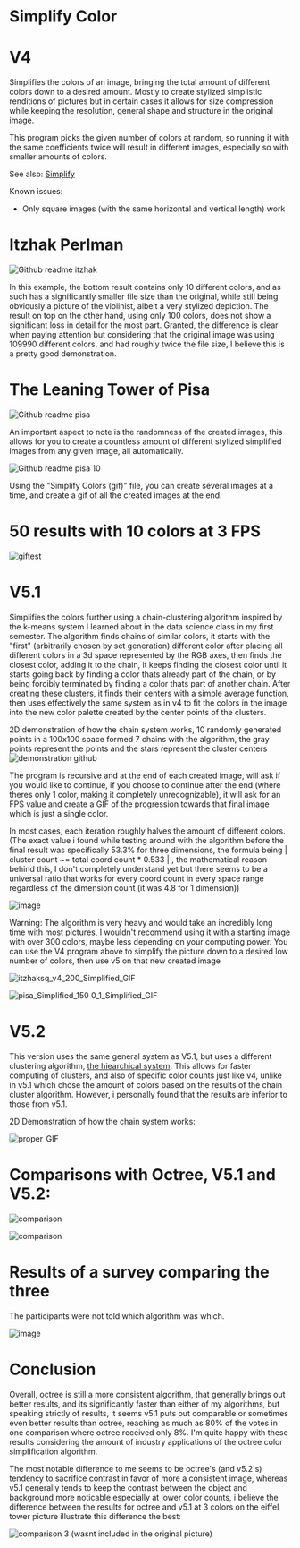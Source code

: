 # Simplify Color

# V4
Simplifies the colors of an image, bringing the total amount of different colors down to a desired amount. Mostly to create stylized simplistic renditions of pictures but in certain cases it allows for size compression while keeping the resolution, general shape and structure in the original image.

This program picks the given number of colors at random, so running it with the same coefficients twice will result in different images, especially so with smaller amounts of colors.

See also: [Simplify](https://github.com/EgeEken/Simplify)

Known issues:
- Only square images (with the same horizontal and vertical length) work

# Itzhak Perlman
![Github readme itzhak](https://user-images.githubusercontent.com/96302110/170580353-ad76f66e-6f5a-4bab-8a12-8bd7a17de28f.png)

In this example, the bottom result contains only 10 different colors, and as such has a significantly smaller file size than the original, while still being obviously a picture of the violinist, albeit a very stylized depiction. The result on top on the other hand, using only 100 colors, does not show a significant loss in detail for the most part. Granted, the difference is clear when paying attention but considering that the original image was using 109990 different colors, and had roughly twice the file size, I believe this is a pretty good demonstration.

# The Leaning Tower of Pisa
![Github readme pisa](https://user-images.githubusercontent.com/96302110/170580388-db096f8f-d03e-4bbf-97f5-e9a75312eef0.png)

An important aspect to note is the randomness of the created images, this allows for you to create a countless amount of different stylized simplified images from any given image, all automatically.

![Github readme pisa 10](https://user-images.githubusercontent.com/96302110/170580439-ef7c68e0-0912-4f77-b0bd-64bb522ac7e4.png)

Using the "Simplify Colors (gif)" file, you can create several images at a time, and create a gif of all the created images at the end.

# 50 results with 10 colors at 3 FPS
![giftest](https://user-images.githubusercontent.com/96302110/170581462-9515b7ab-9a21-435a-b206-d37c8517da11.gif)


# V5.1
Simplifies the colors further using a chain-clustering algorithm inspired by the k-means system I learned about in the data science class in my first semester. The algorithm finds chains of similar colors, it starts with the "first" (arbitrarily chosen by set generation) different color after placing all different colors in a 3d space represented by the RGB axes, then finds the closest color, adding it to the chain, it keeps finding the closest color until it starts going back by finding a color thats already part of the chain, or by being forcibly terminated by finding a color thats part of another chain. After creating these clusters, it finds their centers with a simple average function, then uses effectively the same system as in v4 to fit the colors in the image into the new color palette created by the center points of the clusters.

2D demonstration of how the chain system works, 10 randomly generated points in a 100x100 space formed 7 chains with the algorithm, the gray points represent the points and the stars represent the cluster centers
![demonstration github](https://user-images.githubusercontent.com/96302110/171171932-25d46832-9ab1-4e4c-8a2f-417c8393f310.png)

The program is recursive and at the end of each created image, will ask if you would like to continue, if you choose to continue after the end (where theres only 1 color, making it completely unrecognizable), it will ask for an FPS value and create a GIF of the progression towards that final image which is just a single color. 

In most cases, each iteration roughly halves the amount of different colors. (The exact value i found while testing around with the algorithm before the final result was specifically 53.3% for three dimensions, the formula being | cluster count ~= total coord count * 0.533 | , the mathematical reason behind this, I don't completely understand yet but there seems to be a universal ratio that works for every coord count in every space range regardless of the dimension count (it was 4.8 for 1 dimension))

![image](https://user-images.githubusercontent.com/96302110/170829538-a8e3a385-1379-4fc3-b3f3-a663d06afbc3.png)

Warning: The algorithm is very heavy and would take an incredibly long time with most pictures, I wouldn't recommend using it with a starting image with over 300 colors, maybe less depending on your computing power. You can use the V4 program above to simplify the picture down to a desired low number of colors, then use v5 on that new created image

![itzhaksq_v4_200_Simplified_GIF](https://user-images.githubusercontent.com/96302110/170827531-38785b7f-4ed3-4b74-b26e-5dd80c32f414.gif)

![pisa_Simplified_150 0_1_Simplified_GIF](https://user-images.githubusercontent.com/96302110/170828450-29f26b31-82b9-4185-844a-ead8cb2b536d.gif)


# V5.2
This version uses the same general system as V5.1, but uses a different clustering algorithm, [the hiearchical system](https://en.wikipedia.org/wiki/Hierarchical_clustering). This allows for faster computing of clusters, and also of specific color counts just like v4, unlike in v5.1 which chose the amount of colors based on the results of the chain cluster algorithm. However, i personally found that the results are inferior to those from v5.1.

2D Demonstration of how the chain system works:

![proper_GIF](https://user-images.githubusercontent.com/96302110/175520436-b09e5238-da8a-48e9-9240-4511b4ba24e8.gif)

# Comparisons with Octree, V5.1 and V5.2:

![comparison](https://user-images.githubusercontent.com/96302110/175521247-b28254cb-6225-4b42-83bf-6eaee473636d.png)

![comparison](https://user-images.githubusercontent.com/96302110/175521180-5cfc8346-a8fa-4d5a-9d16-885db5843376.png)


# Results of a survey comparing the three

The participants were not told which algorithm was which.

![image](https://user-images.githubusercontent.com/96302110/175522239-719d36ba-37c5-4ac8-8e25-f6d1ef07cc37.png)

# Conclusion

Overall, octree is still a more consistent algorithm, that generally brings out better results, and its significantly faster than either of my algorithms, but speaking strictly of results, it seems v5.1 puts out comparable or sometimes even better results than octree, reaching as much as 80% of the votes in one comparison where octree received only 8%. I'm quite happy with these results considering the amount of industry applications of the octree color simplification algorithm. 

The most notable difference to me seems to be octree's (and v5.2's) tendency to sacrifice contrast in favor of more a consistent image, whereas v5.1 generally tends to keep the contrast between the object and background more noticable especially at lower color counts, i believe the difference between the results for octree and v5.1 at 3 colors on the eiffel tower picture illustrate this difference the best:

![comparison 3 (wasnt included in the original picture)](https://user-images.githubusercontent.com/96302110/175523669-01cbef17-fe98-4bb2-8c3f-f09091a3b07d.png)
